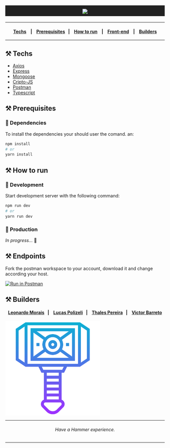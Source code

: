 <h1 align="center" title="hammer" style="background-color: #212121">

<img src="https://github.com/barreto/hammer-backend/blob/main/public/hammer-backend.png?raw=true" style="background-color: #212121" width="400"/>

</h1>

___

<h4 align="center">
    <a href="#hammer_and_pick-techs">Techs</a> &nbsp;&nbsp;&nbsp;|&nbsp;&nbsp;&nbsp;
    <a href="#hammer_and_pick-prerequisites">Prerequisites</a>&nbsp;&nbsp;&nbsp;|&nbsp;&nbsp;&nbsp;
    <a href="#hammer_and_pick-how-to-run">How to run</a> &nbsp;&nbsp;&nbsp;|&nbsp;&nbsp;&nbsp;
    <a href="https://github.com/barreto/hammer-frontend">Front-end</a> &nbsp;&nbsp;&nbsp;|&nbsp;&nbsp;&nbsp;
    <a href="#hammer_and_pick-builders">Builders</a>
</h4>

___


## :hammer_and_pick: Techs

- [Axios](https://www.npmjs.com/package/axios)
- [Express](http://expressjs.com/)
- [Mongoose](https://mongoosejs.com/)
- [Cripto-JS](https://www.npmjs.com/package/crypto-js)
- [Postman](https://www.postman.com/)
- [Typescript](https://www.typescriptlang.org/)

## :hammer_and_pick: Prerequisites

### :hammer: Dependencies

To install the dependencies your should user the comand. an:
```sh
npm install
# or
yarn install
```

## :hammer_and_pick: How to run


### :hammer: Development 
Start development server with the following command:
```sh
npm run dev
# or
yarn run dev
```

### :hammer: Production 

*In progress...* :construction:

## :hammer_and_pick: Endpoints

Fork the postman workspace to your account, download it and change according your host. 

[![Run in Postman](https://run.pstmn.io/button.svg)](https://god.gw.postman.com/run-collection/16086736-f547c1c0-7805-4e8e-9e27-67109a450ce2?action=collection%2Ffork&collection-url=entityId%3D16086736-f547c1c0-7805-4e8e-9e27-67109a450ce2%26entityType%3Dcollection%26workspaceId%3Dec8a6d45-32d2-490a-b037-4f272950692a#?env%5BHammerAPI-Dev%5D=W3sia2V5IjoidXJsIiwidmFsdWUiOiJodHRwOi8vbG9jYWxob3N0OjgwMDEvIiwiZW5hYmxlZCI6dHJ1ZX1d)

## :hammer_and_pick: Builders 

<h4 align="center">
  <a href="https://github.com/">Leonardo Morais</a>&nbsp;&nbsp;&nbsp;|&nbsp;&nbsp;&nbsp;
  <a href="https://github.com/lucaspolizeli">Lucas Polizeli</a>&nbsp;&nbsp;&nbsp;|&nbsp;&nbsp;&nbsp;
  <a href="https://github.com/thalees">Thales Pereira</a>&nbsp;&nbsp;&nbsp;|&nbsp;&nbsp;&nbsp;
  <a href="https://github.com/barreto">Victor Barreto</a>
</h4>


<img src="https://github.com/barreto/hammer-frontend/blob/main/public/hammer.svg?raw=true" align="center" width="300"/>

___

<h6 align="center"><i>Have a Hammer experience.</i></h6>

___

